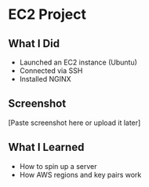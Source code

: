 # EC2 Project

## What I Did
- Launched an EC2 instance (Ubuntu)
- Connected via SSH
- Installed NGINX

## Screenshot
[Paste screenshot here or upload it later]

## What I Learned
- How to spin up a server
- How AWS regions and key pairs work

